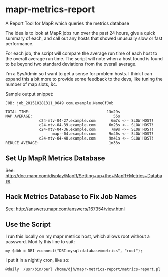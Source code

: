 # mapr-metrics-report
A Report Tool for MapR which queries the metrics database

The idea is to look at MapR jobs run over the past 24 hours, give a
quick summary of each, and call out any hosts that showed unusually slow
or fast performance.

For each job, the script will compare the average run time of each host
to the overall average run time.  The script will note when a host found
is found to be beyond two standard deviations from the overall average.

I'm a SysAdmin so I want to get a sense for problem hosts.  I think I
can expand this a bit more to provide some feedback to the devs, like
tuning the number of map slots, &c.

Sample output snippet:

```
JOB: job_201510281311_0649 com.example.NameOfJob

TOTAL TIME:                                  13m29s
MAP AVERAGE:                                    55s
               c24-mtv-04-27.example.com       6m7s <-- SLOW HOST!
               c24-mtv-04-39.example.com      6m23s <-- SLOW HOST!
               c24-mtv-04-36.example.com       7m9s <-- SLOW HOST!
                     mapr-04.example.com      9m40s <-- SLOW HOST!
               c24-mtv-04-40.example.com      9m41s <-- SLOW HOST!
REDUCE AVERAGE:                               1m33s
```

## Set Up MapR Metrics Database

See: http://doc.mapr.com/display/MapR/Setting+up+the+MapR+Metrics+Database

## Hack Metrics Database to Fix Job Names

See: http://answers.mapr.com/answers/167354/view.html

## Use the Script

I run this locally on my mapr metrics host, which allows root without a
password.  Modify this line to suit:

`my $dbh = DBI->connect("DBI:mysql:database=metrics", "root");`

I put it in a nightly cron, like so:

```
@daily  /usr/bin/perl /home/djh/mapr-metrics-report/metrics-report.pl
```
